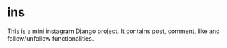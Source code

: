 # ins
This is a mini instagram Django project. It contains post, comment, like and follow/unfollow functionalities.
